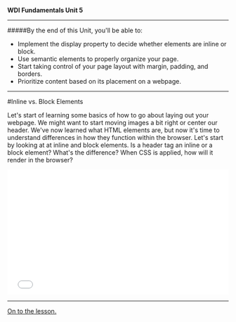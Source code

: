 **WDI Fundamentals Unit 5**

---

#####By the end of this Unit, you'll be able to:

* Implement the display property to decide whether elements are inline or block.
* Use semantic elements to properly organize your page.
* Start taking control of your page layout with margin, padding, and borders.
* Prioritize content based on its placement on a webpage.

---
#Inline vs. Block Elements

Let's start of learning some basics of how to go about laying out your webpage. We might want to start moving images a bit right or center our header. We've now learned what HTML elements are, but now it's time to understand differences in how they function within the browser. Let's start by looking at at inline and block elements. Is a header tag an inline or a block element? What's the difference? When CSS is applied, how will it render in the browser?

<div class="wistia_responsive_padding" style="padding:56.25% 0 0 0;position:relative;"><div class="wistia_responsive_wrapper" style="height:100%;left:0;position:absolute;top:0;width:100%;"><iframe src="//fast.wistia.net/embed/iframe/5jz9br5kiz?seo=false&videoFoam=true" allowtransparency="true" frameborder="0" scrolling="no" class="wistia_embed" name="wistia_embed" allowfullscreen mozallowfullscreen webkitallowfullscreen oallowfullscreen msallowfullscreen width="100%" height="100%"></iframe></div></div>
<script src="//fast.wistia.net/assets/external/E-v1.js" async></script>

---

[On to the lesson.](02_lesson.md)
